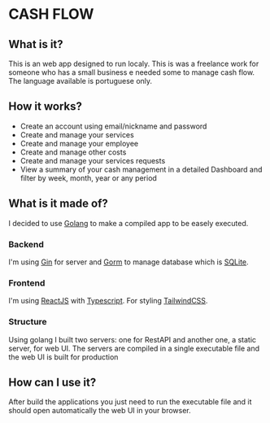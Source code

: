 # CASH FLOW

## What is it?
This is an web app designed to run localy. This is was a freelance work for someone who has a small business e needed some to manage cash flow. The language available is portuguese only.

## How it works?
- Create an account using email/nickname and password
- Create and manage your services
- Create and manage your employee
- Create and manage other costs
- Create and manage your services requests
- View a summary of your cash management in a detailed Dashboard and filter by week, month, year or any period

## What is it made of?
I decided to use [Golang](https://go.dev/) to make a compiled app to be easely executed.

### Backend
  I'm using [Gin](https://gin-gonic.com/) for server and [Gorm](https://gorm.io/) to manage database which is [SQLite](https://www.sqlite.org/).

### Frontend
  I'm using [ReactJS](https://react.dev/) with [Typescript](https://www.typescriptlang.org/). For styling [TailwindCSS](https://tailwindcss.com/).


### Structure
  Using golang I built two servers: one for RestAPI and another one, a static server, for web UI. The servers are compiled in a single executable file and the web UI is built for production

## How can I use it?
After build the applications you just need to run the executable file and it should open automatically the web UI in your browser. 
